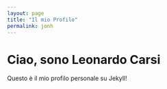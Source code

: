 ```yaml
---
layout: page
title: "Il mio Profilo"
permalink: jonh
---
```

# Ciao, sono Leonardo Carsi
Questo è il mio profilo personale su Jekyll!
